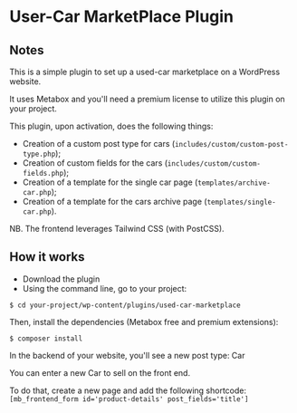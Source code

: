 # User-Car MarketPlace Plugin

## Notes

This is a simple plugin to set up a used-car marketplace on a WordPress website.

It uses Metabox and you'll need a premium license to utilize this plugin on your project.

This plugin, upon activation, does the following things:

* Creation of a custom post type for cars  (`includes/custom/custom-post-type.php`);
* Creation of custom fields for the cars (`includes/custom/custom-fields.php`);
* Creation of a template for the single car page (`templates/archive-car.php`);
* Creation of a template for the cars archive page (`templates/single-car.php`).

NB. The frontend leverages Tailwind CSS (with PostCSS).

## How it works

* Download the plugin
* Using the command line, go to your project: 
```
$ cd your-project/wp-content/plugins/used-car-marketplace
```
Then, install the dependencies (Metabox free and premium extensions):
```
$ composer install
```

In the backend of your website, you'll see a new post type: Car

You can enter a new Car to sell on the front end.

To do that, create a new page and add the following shortcode:
`[mb_frontend_form id='product-details' post_fields='title']`